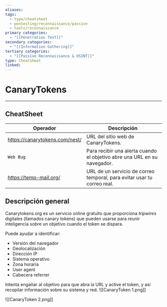 ```yaml
---
aliases:
tags:
  - type/cheatsheet
  - pentesting/reconnaissance/passive
  - tools/reconnaissance
primary categories:
  - "[[Penetration Test]]"
secondary categories:
  - "[[Information Gathering]]"
tertiary categories:
  - "[[Passive Reconnaissance & OSINT]]"
type: CheatSheet
linked:
---
```

# CanaryTokens

***

## CheatSheet

| **Operador**                   | **Descripción**                                                          |
| ------------------------------ | ------------------------------------------------------------------------ |
| https://canarytokens.com/nest/ | URL del sitio web de CanaryTokens.                                       |
| `Web Bug`                      | Para recibir una alerta cuando el objetivo abre una URL en su navegador. |
| https://temp-mail.org/         | URL de un servicio de correo temporal, para evitar usar tu correo real.  |

## Descripción general

Canarytokens.org es un servicio online gratuito que proporciona _tripwires_ digitales (llamados canary tokens) que pueden usarse para reunir inteligencia sobre un objetivo cuando el token se dispara.

Puede ayudar a identificar:

- Versión del navegador
- Geolocalización
- Dirección IP
- Sistema operativo
- Zona horaria
- User agent
- Cabecera referrer

Intenta engañar al objetivo para que abra la URL y active el token, y así recopilar información sobre su sistema y red.
![[CanaryToken 1.png]]

![[CanaryToken 2.png]]
